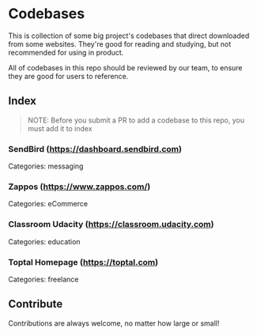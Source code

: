 # Codebases

This is collection of some big project's codebases that direct downloaded from some websites. They're good for reading and studying, but not recommended for using in product.

All of codebases in this repo should be reviewed by our team, to ensure they are good for users to reference.

## Index

> NOTE: Before you submit a PR to add a codebase to this repo, you must add it to index

### SendBird (https://dashboard.sendbird.com)

Categories: messaging

### Zappos (https://www.zappos.com/)

Categories: eCommerce

### Classroom Udacity (https://classroom.udacity.com)

Categories: education

### Toptal Homepage (https://toptal.com)

Categories: freelance


## Contribute

Contributions are always welcome, no matter how large or small!